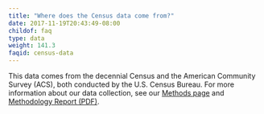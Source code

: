 ```yaml
---
title: "Where does the Census data come from?"
date: 2017-11-19T20:43:49-08:00
childof: faq
type: data
weight: 141.3
faqid: census-data
---
```

This data comes from the decennial Census and the American Community Survey (ACS), both conducted by the U.S. Census Bureau. For more information about our data collection, see our [Methods page](/methods) and <a href="/docs/Eviction Lab -Methodology Report v.1.0.0.pdf" target="_blank">Methodology Report (PDF)</a>.